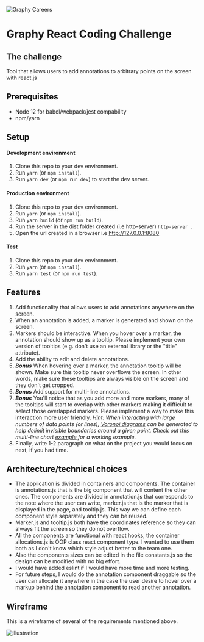 ![Graphy Careers](https://graphy-static.ams3.cdn.digitaloceanspaces.com/careers-alt.png)

# Graphy React Coding Challenge
## The challenge

Tool that allows users to add annotations to arbitrary points on the screen with react.js

## Prerequisites
  - Node 12 for babel/webpack/jest compability 
  - npm/yarn

## Setup
#### Development environment

1. Clone this repo to your dev environment.
2. Run `yarn` (or `npm install`).
3. Run `yarn dev` (or `npm run dev`) to start the dev server.

#### Production environment

1. Clone this repo to your dev environment.
2. Run `yarn` (or `npm install`).
3. Run `yarn build` (or `npm run build`).
4. Run the server in the dist folder created (i.e http-server) `http-server .`
5. Open the url created in a browser i.e http://127.0.0.1:8080

#### Test

1. Clone this repo to your dev environment.
2. Run `yarn` (or `npm install`).
3. Run `yarn test` (or `npm run test`).

## Features

1. Add functionality that allows users to add annotations anywhere on the screen.
2. When an annotation is added, a marker is generated and shown on the screen.
3. Markers should be interactive. When you hover over a marker, the annotation should show up as a tooltip. Please implement your own version of tooltips (e.g. don't use an external library or the "title" attribute).
4. Add the ability to edit and delete annotations.
5. ***Bonus*** When hovering over a marker, the annotation tooltip will be shown. Make sure this tooltip never overflows the screen. In other words, make sure these tooltips are always visible on the screen and they don't get cropped.
6. ***Bonus*** Add support for multi-line annotations.
7. ***Bonus*** You'll notice that as you add more and more markers, many of the tooltips will start to overlap with other markers making it difficult to select those overlapped markers. Please implement a way to make this interaction more user friendly. *Hint: When interacting with large numbers of data points (or lines), [Voronoi diagrams](https://en.wikipedia.org/wiki/Voronoi_diagram) can be generated to help delimit invisible boundaries around a given point. Check out this multi-line chart [example](https://bl.ocks.org/mbostock/8033015) for a working example.*
8. Finally, write 1-2 paragraph on what on the project you would focus on next, if you had time.

## Architecture/technical choices
- The application is divided in containers and components. The container is annotations.js that is the big component that will content the other ones. The components are divided in annotation.js that corresponds to the note where the user can write, marker.js that is the marker that is displayed in the page, and tooltip.js. This way we can define each component style separately and they can be reused.
- Marker.js and tooltip.js both have the coordinates reference so they can always fit the screen so they do not overflow.
- All the components are functional with react hooks, the container allocations.js is OOP class react component type. I wanted to use them both as I don't know which style adjust better to the team one.
- Also the components sizes can be edited in the file constants.js so the design can be modified with no big effort.
- I would have added eslint if I would have more time and more testing.
- For future steps, I would do the annotation component draggable so the user can allocate it anywhere in the case the user desire to hover over a markup behind the annotation component to read another annotation.

## Wireframe

This is a wireframe of several of the requirements mentioned above.

![Illustration](https://i.imgur.com/1k84vVF.png)

